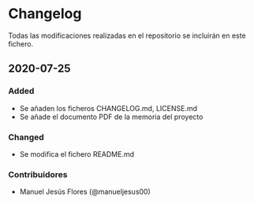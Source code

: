 # Changelog
Todas las modificaciones realizadas en el repositorio se incluirán en este fichero.

## 2020-07-25
### Added
- Se añaden los ficheros CHANGELOG.md, LICENSE.md
- Se añade el documento PDF de la memoria del proyecto

### Changed
- Se modifica el fichero README.md

### Contribuidores
- Manuel Jesús Flores (@manueljesus00)